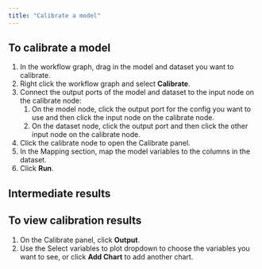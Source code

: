 ```yaml
---
title: "Calibrate a model"
---
```


<h2 class="procedure">To calibrate a model</h2>

1. In the workflow graph, drag in the model and dataset you want to calibrate.
2. Right click the workflow graph and select **Calibrate**.
3. Connect the output ports of the model and dataset to the input node on the calibrate node:
    1. On the model node, click the output port for the config you want to use and then click the input node on the calibrate node.
    2. On the dataset node, click the output port and then click the other input node on the calibrate node.
4. Click the calibrate node to open the Calibrate panel.
5. In the Mapping section, map the model variables to the columns in the dataset.
6. Click **Run**.

## Intermediate results

<h2 class="procedure">To view calibration results</h2>

1. On the Calibrate panel, click **Output**.
2. Use the Select variables to plot dropdown to choose the variables you want to see, or click **Add Chart** to add another chart.